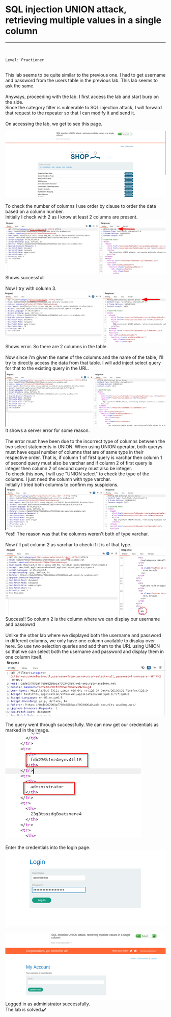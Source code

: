 # SQL injection UNION attack, retrieving multiple values in a single column
<hr>
<br>

    Level: Practioner

<br>
This lab seems to be quite similar to the previous one. I had to get username and password from the users table in the previous lab. This lab seems to ask the same.<br><br>
Anyways, proceeding with the lab. I first access the lab and start burp on the side.<br>
Since the category filter is vulnerable to SQL injection attack, I will forward that request to the repeater so that I can modify it and send it.<br><br>
On accessing the lab, we get to see this page.<br>

![alt text](<images/SQL injection UNION attack, retrieving multiple values in a single column_1.png>)
<br><br>
To check the number of columns I use order by clause to order the data based on a column number.<br>
Initially I check with 2 as I know at least 2 columns are present.
![alt text](<images/SQL injection UNION attack, retrieving multiple values in a single column_2.png>)
<br>Shows successfull<br><br>
Now I try with column 3.
![alt text](<images/SQL injection UNION attack, retrieving multiple values in a single column_3.png>)
<br>Shows error. So there are 2 columns in the table.<br><br>
Now since i'm given the name of the columns and the name of the table, I'll try to directly access the data from that table. I will add inject select query for that to the existing query in the URL.
![alt text](<images/SQL injection UNION attack, retrieving multiple values in a single column_4.png>)
<br>It shows a server error for some reason.<br><br>
The error must have been due to the incorrect type of columns between the two select statements in UNION. When using UNION operator, both querys must have equal number of columns that are of same type in their respective order. That is, if column 1 of first query is varchar then column 1 of second query must also be varchar and if column 2 of first query is integer then column 2 of second query must also be integer.<br>
To check this now, I will use "UNION select" to check the type of the columns. I just need the column with type varchar.<br>
Initially I tried both columns to confirm my suspicions.<br>
![alt text](<images/SQL injection UNION attack, retrieving multiple values in a single column_5.png>)
<br>Yes!! The reason was that the columns weren't both of type varchar.<br><br>
Now i'll put column 2 as varchar to check if it is of that type.<br>
![alt text](<images/SQL injection UNION attack, retrieving multiple values in a single column_6.png>)
<br>Success!! So column 2 is the column where we can display our username and passowrd<br><br>
Unlike the other lab where we displayed both the username and password in different columns, we only have one column available to display over here. So use two selection queries and add them to the URL using UNION so that we can select both the username and password and display them in one column itself.<br>
![alt text](<images/SQL injection UNION attack, retrieving multiple values in a single column_7.png>)
<br><br>
The query went through successfully. We can now get our credentials as marked in the image.
![alt text](<images/SQL injection UNION attack, retrieving multiple values in a single column_8.png>)
<br><br>
Enter the credentials into the login page.
![alt text](<images/SQL injection UNION attack, retrieving multiple values in a single column_9.png>)
<br><br>
![alt text](<images/SQL injection UNION attack, retrieving multiple values in a single column_10.png>)<br>
Logged in as administrator successfully.<br>
The lab is solved.✔️